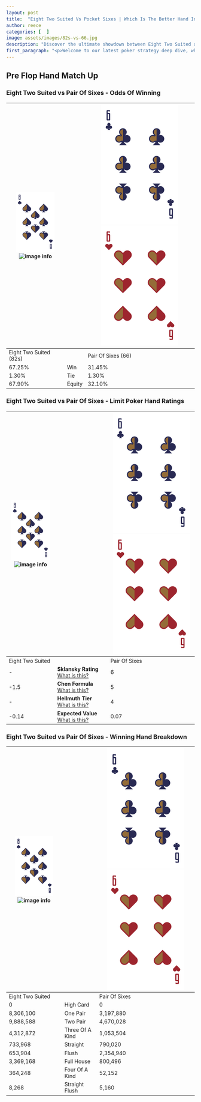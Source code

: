 ```yaml
---
layout: post
title:  "Eight Two Suited Vs Pocket Sixes | Which Is The Better Hand In Poker? A Complete Guide"
author: reece
categories: [  ]
image: assets/images/82s-vs-66.jpg
description: "Discover the ultimate showdown between Eight Two Suited and Pair Of Sixes in poker! Uncover the odds, strategies, and scenarios where one hand triumphs over the other. Get ready to up your poker game with this thrilling analysis."
first_paragraph: "<p>Welcome to our latest poker strategy deep dive, where we're pitting two distinct hands against each other in a high-stakes showdown: Eight Two Suited vs Pair Of Sixes.</p><p>In the dynamic world of poker, every decision counts, and knowing which hand holds the upper hand is key to your success at the table.</p><p>In this article, we'll dissect these two hands, explore the scenarios where one dominates the other, and equip you with the knowledge to make strategic choices that can tip the odds in your favor.</p><p>Get ready to unravel the intriguing dynamics of these poker hands and elevate your game to new heights.</p>"
---
```




[comment]: # (sp0)

## Pre Flop Hand Match Up

<div class="table hand-ratings" markdown="1"> 



### Eight Two Suited vs Pair Of Sixes - Odds Of Winning


    
| ![image info](assets/images/hand1/8.png) ![image info](assets/images/hand1/2s.png) |  | ![image info](assets/images/hand2/6.png) ![image info](assets/images/hand2/6o.png) |
| -------- | -------- | -------- |
| Eight Two Suited (82s) |  | Pair Of Sixes (66) |
| 67.25% | Win | 31.45% |
| 1.30% | Tie | 1.30% |
| 67.90% | Equity | 32.10% |




[comment]: # (sp1)



### Eight Two Suited vs Pair Of Sixes - Limit Poker Hand Ratings


    
| ![image info](assets/images/hand1/8.png) ![image info](assets/images/hand1/2s.png) |  | ![image info](assets/images/hand2/6.png) ![image info](assets/images/hand2/6o.png) |
| -------- | -------- | -------- |
| Eight Two Suited |  | Pair Of Sixes |
| - | **Sklansky Rating** [What is this?](/sklansky-rating-explained) | 6 |
| -1.5 | **Chen Formula** [What is this?](/chen-formula-explained) | 5 |
| - | **Hellmuth Tier** [What is this?](/Hellmuth-tier-explained) | 4 |
| -0.14 | **Expected Value** [What is this?](/expected-value-explained) | 0.07 |




[comment]: # (sp2)



### Eight Two Suited vs Pair Of Sixes - Winning Hand Breakdown


    
| ![image info](assets/images/hand1/8.png) ![image info](assets/images/hand1/2s.png) |  | ![image info](assets/images/hand2/6.png) ![image info](assets/images/hand2/6o.png) |
| -------- | -------- | -------- |
| Eight Two Suited |  | Pair Of Sixes |
| 0 | High Card | 0 |
| 8,306,100 | One Pair | 3,197,880 |
| 9,888,588 | Two Pair | 4,670,028 |
| 4,312,872 | Three Of A Kind | 1,053,504 |
| 733,968 | Straight | 790,020 |
| 653,904 | Flush | 2,354,940 |
| 3,369,168 | Full House | 800,496 |
| 364,248 | Four Of A Kind | 52,152 |
| 8,268 | Straight Flush | 5,160 |




[comment]: # (sp3)



</div>

[comment]: # (sp4)



[comment]: # (sp5)

